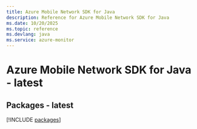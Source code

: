 ```yaml
---
title: Azure Mobile Network SDK for Java
description: Reference for Azure Mobile Network SDK for Java
ms.date: 10/20/2025
ms.topic: reference
ms.devlang: java
ms.service: azure-monitor
---
```

# Azure Mobile Network SDK for Java - latest
## Packages - latest
[!INCLUDE [packages](mobile-network-index.md)]